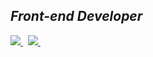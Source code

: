 

<!--
**Sara01romao/Sara01romao** is a ✨ _special_ ✨ repository because its `README.md` (this file) appears on your GitHub profile.-->
<!-- 
 <img src="https://user-images.githubusercontent.com/46323667/167675818-6774373c-e6b5-48f3-a552-e83413f16680.svg" min-width="250px" max-width="300px" align="right" alt="Ilustração notebook"/> -->
 
 
 
 
  <h2 ><em>Front-end Developer</em> </h2>
 

<div style="margin-top: 10px">
    <a href="https://sara01romao.github.io/portfolio/"  target="_blank">
      <img src="https://img.shields.io/badge/Portfolio-%23000000.svg?style=flat&logo=firefox&logoColor=green" />
    </a>
    &nbsp;  
    <a href="https://www.linkedin.com/in/sara-rom%C3%A3o-abbb8917b/"  target="_blank">
      <img src="https://img.shields.io/badge/LinkedIn-0077B5?style=flat&logo=linkedin&logoColor=white" />
    </a>
    &nbsp;
    
    
    
     
 </div>

 




